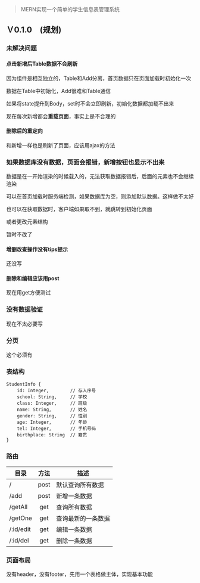 
> MERN实现一个简单的学生信息表管理系统

## Ｖ0.1.0　(规划)

### 未解决问题

#### 点击新增后Table数据不会刷新

因为组件是相互独立的，Table和Add分离，首页数据只在页面加载时初始化一次

数据在Table中初始化，Add很难和Table通信

如果将state提升到Body，set时不会立即刷新，初始化数据都加载不出来

现在每次新增都会**重载页面**，事实上是不合理的

#### 删除后的重定向

和新增一样也是刷新了页面，应该用ajax的方法

### 如果数据库没有数据，页面会报错，新增按钮也显示不出来

数据是在一开始渲染的时候载入的，无法获取数据报错后，后面的元素也不会继续渲染

可以在首页加载时服务端检测，如果数据库为空，则添加默认数据。这样做不太好

也可以在获取数据时，客户端如果取不到，就跳转到初始化页面

或者更改元素结构

暂时不改了

#### 增删改查操作没有tips提示

还没写

#### 删除和编辑应该用post

现在用get方便测试

### 没有数据验证

现在不太必要写

### 分页

这个必须有


### 表结构

```
StudentInfo {
    id: Integer,        // 存入序号
    school: String,     // 学校
    class: Integer,     // 班级
    name: String,       // 姓名
    gender: String,     // 性别
    age: Integer,       // 年龄
    tel: Integer,       // 手机号码
    birthplace: String  // 籍贯
}
```

### 路由

| 目录 | 方法 | 描述 |
| --- | :---: | --- |
/         | post | 默认查询所有数据 
/add      | post | 新增一条数据
/getAll   | get  | 查询所有数据
/getOne   | get  | 查询最新的一条数据
/:id/edit | get  | 编辑一条数据
/:id/del  | get  | 删除一条数据

### 页面布局

没有header，没有footer，先用一个表格做主体，实现基本功能
